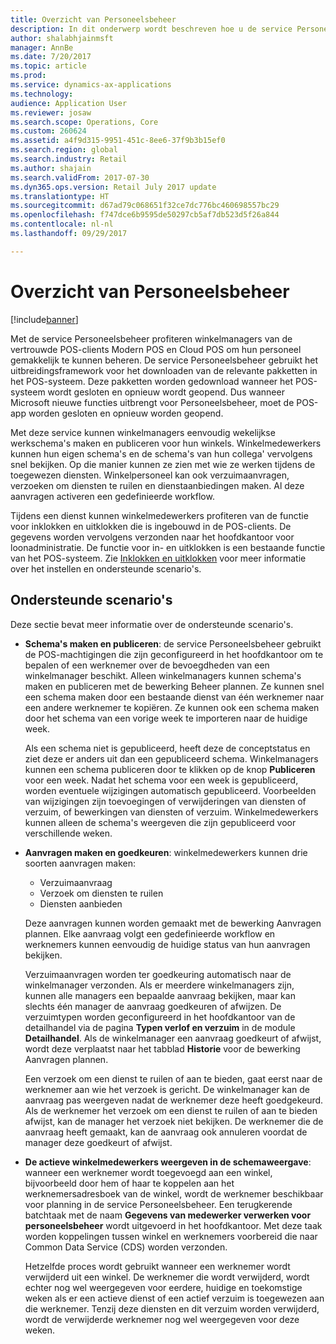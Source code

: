 ```yaml
---
title: Overzicht van Personeelsbeheer
description: In dit onderwerp wordt beschreven hoe u de service Personeelsbeheer gebruikt om te profiteren van de vertrouwde POS-clients Modern POS en Cloud POS, zodat winkelmanagers hun personeel gemakkelijk kunnen beheren.
author: shalabhjainmsft
manager: AnnBe
ms.date: 7/20/2017
ms.topic: article
ms.prod: 
ms.service: dynamics-ax-applications
ms.technology: 
audience: Application User
ms.reviewer: josaw
ms.search.scope: Operations, Core
ms.custom: 260624
ms.assetid: a4f9d315-9951-451c-8ee6-37f9b3b15ef0
ms.search.region: global
ms.search.industry: Retail
ms.author: shajain
ms.search.validFrom: 2017-07-30
ms.dyn365.ops.version: Retail July 2017 update
ms.translationtype: HT
ms.sourcegitcommit: d67ad79c068651f32ce7dc776bc460698557bc29
ms.openlocfilehash: f747dce6b9595de50297cb5af7db523d5f26a844
ms.contentlocale: nl-nl
ms.lasthandoff: 09/29/2017

---
```


# <a name="workforce-management-overview"></a>Overzicht van Personeelsbeheer

[!include[banner](includes/banner.md)]
    
Met de service Personeelsbeheer profiteren winkelmanagers van de vertrouwde POS-clients Modern POS en Cloud POS om hun personeel gemakkelijk te kunnen beheren. De service Personeelsbeheer gebruikt het uitbreidingsframework voor het downloaden van de relevante pakketten in het POS-systeem. Deze pakketten worden gedownload wanneer het POS-systeem wordt gesloten en opnieuw wordt geopend. Dus wanneer Microsoft nieuwe functies uitbrengt voor Personeelsbeheer, moet de POS-app worden gesloten en opnieuw worden geopend.

Met deze service kunnen winkelmanagers eenvoudig wekelijkse werkschema's maken en publiceren voor hun winkels. Winkelmedewerkers kunnen hun eigen schema's en de schema's van hun collega' vervolgens snel bekijken. Op die manier kunnen ze zien met wie ze werken tijdens de toegewezen diensten. Winkelpersoneel kan ook verzuimaanvragen, verzoeken om diensten te ruilen en dienstaanbiedingen maken. Al deze aanvragen activeren een gedefinieerde workflow.

Tijdens een dienst kunnen winkelmedewerkers profiteren van de functie voor inklokken en uitklokken die is ingebouwd in de POS-clients. De gegevens worden vervolgens verzonden naar het hoofdkantoor voor loonadministratie. De functie voor in- en uitklokken is een bestaande functie van het POS-systeem. Zie [Inklokken en uitklokken](retail-time-attendance.md) voor meer informatie over het instellen en ondersteunde scenario's.

## <a name="supported-scenarios"></a>Ondersteunde scenario's
Deze sectie bevat meer informatie over de ondersteunde scenario's.

- **Schema's maken en publiceren**: de service Personeelsbeheer gebruikt de POS-machtigingen die zijn geconfigureerd in het hoofdkantoor om te bepalen of een werknemer over de bevoegdheden van een winkelmanager beschikt. Alleen winkelmanagers kunnen schema's maken en publiceren met de bewerking Beheer plannen. Ze kunnen snel een schema maken door een bestaande dienst van één werknemer naar een andere werknemer te kopiëren. Ze kunnen ook een schema maken door het schema van een vorige week te importeren naar de huidige week.

    Als een schema niet is gepubliceerd, heeft deze de conceptstatus en ziet deze er anders uit dan een gepubliceerd schema. Winkelmanagers kunnen een schema publiceren door te klikken op de knop **Publiceren** voor een week. Nadat het schema voor een week is gepubliceerd, worden eventuele wijzigingen automatisch gepubliceerd. Voorbeelden van wijzigingen zijn toevoegingen of verwijderingen van diensten of verzuim, of bewerkingen van diensten of verzuim. Winkelmedewerkers kunnen alleen de schema's weergeven die zijn gepubliceerd voor verschillende weken.
    
- **Aanvragen maken en goedkeuren**: winkelmedewerkers kunnen drie soorten aanvragen maken:

    - Verzuimaanvraag
    - Verzoek om diensten te ruilen
    - Diensten aanbieden

    Deze aanvragen kunnen worden gemaakt met de bewerking Aanvragen plannen. Elke aanvraag volgt een gedefinieerde workflow en werknemers kunnen eenvoudig de huidige status van hun aanvragen bekijken.
    
    Verzuimaanvragen worden ter goedkeuring automatisch naar de winkelmanager verzonden. Als er meerdere winkelmanagers zijn, kunnen alle managers een bepaalde aanvraag bekijken, maar kan slechts één manager de aanvraag goedkeuren of afwijzen. De verzuimtypen worden geconfigureerd in het hoofdkantoor van de detailhandel via de pagina **Typen verlof en verzuim** in de module **Detailhandel**. Als de winkelmanager een aanvraag goedkeurt of afwijst, wordt deze verplaatst naar het tabblad **Historie** voor de bewerking Aanvragen plannen.
    
    Een verzoek om een dienst te ruilen of aan te bieden, gaat eerst naar de werknemer aan wie het verzoek is gericht. De winkelmanager kan de aanvraag pas weergeven nadat de werknemer deze heeft goedgekeurd. Als de werknemer het verzoek om een dienst te ruilen of aan te bieden afwijst, kan de manager het verzoek niet bekijken. De werknemer die de aanvraag heeft gemaakt, kan de aanvraag ook annuleren voordat de manager deze goedkeurt of afwijst.

- **De actieve winkelmedewerkers weergeven in de schemaweergave**: wanneer een werknemer wordt toegevoegd aan een winkel, bijvoorbeeld door hem of haar te koppelen aan het werknemersadresboek van de winkel, wordt de werknemer beschikbaar voor planning in de service Personeelsbeheer. Een terugkerende batchtaak met de naam **Gegevens van medewerker verwerken voor personeelsbeheer** wordt uitgevoerd in het hoofdkantoor. Met deze taak worden koppelingen tussen winkel en werknemers voorbereid die naar Common Data Service (CDS) worden verzonden.

    Hetzelfde proces wordt gebruikt wanneer een werknemer wordt verwijderd uit een winkel. De werknemer die wordt verwijderd, wordt echter nog wel weergegeven voor eerdere, huidige en toekomstige weken als er een actieve dienst of een actief verzuim is toegewezen aan die werknemer. Tenzij deze diensten en dit verzuim worden verwijderd, wordt de verwijderde werknemer nog wel weergegeven voor deze weken.

